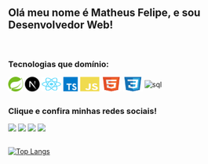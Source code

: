 ## Olá meu nome é Matheus Felipe, e sou Desenvolvedor Web!
<div style="display: inline_block"><br>
  <h3>Tecnologias que domínio:</h3>
  <img src="https://raw.githubusercontent.com/devicons/devicon/master/icons/spring/spring-original.svg" alt="Spring Boot" width="30" height="30"  align="center"/>
  <img src="https://raw.githubusercontent.com/devicons/devicon/master/icons/nextjs/nextjs-original.svg" alt="Next.js" width="30" height="30"  align="center" />
  <img align="center" alt="React" height="30" width="40" src="https://raw.githubusercontent.com/devicons/devicon/master/icons/react/react-original.svg" />
  <img src="https://raw.githubusercontent.com/devicons/devicon/master/icons/typescript/typescript-original.svg" alt="TypeScript" width="30" height="30" align="center" />
  <img align="center" alt="Js" height="30" width="40" src="https://raw.githubusercontent.com/devicons/devicon/master/icons/javascript/javascript-plain.svg" />
  <img align="center" alt="HTML" height="30" width="40" src="https://raw.githubusercontent.com/devicons/devicon/master/icons/html5/html5-original.svg" />
  <img align="center" alt="CSS" height="30" width="40" src="https://raw.githubusercontent.com/devicons/devicon/master/icons/css3/css3-original.svg" />
  <img align="center" alt="sql" height="30" width="40" src="https://cdn.jsdelivr.net/gh/devicons/devicon@latest/icons/azuresqldatabase/azuresqldatabase-original.svg" />

</div>

##

<div> 
  <h3>Clique e confira minhas redes sociais!</h3>
  <a href="https://contate.me/matheus_felipe_29" target="_blank"><img src="https://img.shields.io/badge/WhatsApp-25D366?style=for-the-badge&logo=whatsapp&logoColor=white" target="blank"></a>
  <a href="https://www.instagram.com/matheus_felipe29_/" target="_blank"><img src="https://img.shields.io/badge/-Instagram-%23E4405F?style=for-the-badge&logo=instagram&logoColor=white" target="_blank"></a>
  <a href = "mailto:matheusfelipebom@gmail.com"><img src="https://img.shields.io/badge/-Gmail-%23333?style=for-the-badge&logo=gmail&logoColor=white" target="_blank"></a>
  <a href="https://www.linkedin.com/in/matheus-felipe-22b263255/" target="_blank"><img src="https://img.shields.io/badge/-LinkedIn-%230077B5?style=for-the-badge&logo=linkedin&logoColor=white" target="blank"></a>
</div>

  ##
[![Top Langs](https://github-readme-stats.vercel.app/api/top-langs/?username=Dev-Matheus-Felipe&layout=donut)](https://github.com/anuraghazra/github-readme-stats)

